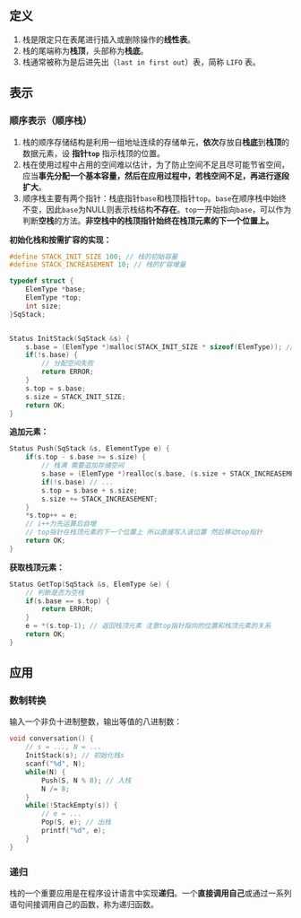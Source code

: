## 定义
1. 栈是限定只在表尾进行插入或删除操作的**线性表**。
2. 栈的尾端称为**栈顶**，头部称为**栈底**。
3. 栈通常被称为是后进先出（`last in first out`）表，简称 `LIFO` 表。

## 表示
### 顺序表示（顺序栈）
1. 栈的顺序存储结构是利用一组地址连续的存储单元，**依次**存放自**栈底**到**栈顶**的数据元素，设 **指针`top`** 指示栈顶的位置。
2. 栈在使用过程中占用的空间难以估计，为了防止空间不足且尽可能节省空间，应当**事先分配一个基本容量，然后在应用过程中，若栈空间不足，再进行逐段扩大**。
3. 顺序栈主要有两个指针：栈底指针`base`和栈顶指针`top`。`base`在顺序栈中始终不变，因此`base`为NULL则表示栈结构**不存在**。`top`一开始指向`base`，可以作为判断**空栈**的方法。**非空栈中的栈顶指针始终在栈顶元素的下一个位置上。**

**初始化栈和按需扩容的实现：**
```c
#define STACK_INIT_SIZE 100; // 栈的初始容量
#define STACK_INCREASEMENT 10; // 栈的扩容增量

typedef struct {
    ElemType *base;
    ElemType *top;
    int size;
}SqStack;


Status InitStack(SqStack &s) {
    s.base = (ElemType *)malloc(STACK_INIT_SIZE * sizeof(ElemType)); // 分配初始空间
    if(!s.base) {
        // 分配空间失败
        return ERROR;
    }
    s.top = s.base; 
    s.size = STACK_INIT_SIZE;
    return OK;
}
```

**追加元素：**
```c
Status Push(SqStack &s, ElementType e) {
    if(s.top - s.base >= s.size) {
        // 栈满 需要追加存储空间
        s.base = (ElemType *)realloc(s.base, (s.size + STACK_INCREASEMENT) * sizeof(ElemType));
        if(!s.base) // ...
        s.top = s.base + s.size;
        s.size += STACK_INCREASEMENT;
    }
    *s.top++ = e; 
    // i++为先运算后自增
    // top指针在栈顶元素的下一个位置上 所以直接写入该位置 然后移动top指针
    return OK;
}
```



**获取栈顶元素：**
```c
Status GetTop(SqStack &s, ElemType &e) {
    // 判断是否为空栈
    if(s.base == s.top) {
        return ERROR;
    }
    e = *(s.top-1); // 返回栈顶元素 注意top指针指向的位置和栈顶元素的关系
    return OK;
}
```


## 应用
### 数制转换
输入一个非负十进制整数，输出等值的八进制数：
```c
void conversation() {
    // s = ..., N = ...
    InitStack(s); // 初始化栈s
    scanf("%d", N);
    while(N) {
        Push(S, N % 8); // 入栈
        N /= 8;
    }
    while(!StackEmpty(s)) {
        // e = ...
        Pop(S, e); // 出栈
        printf("%d", e);
    }
}
```

### 递归
栈的一个重要应用是在程序设计语言中实现**递归**。一个**直接调用自己**或通过一系列语句间接调用自己的函数，称为递归函数。